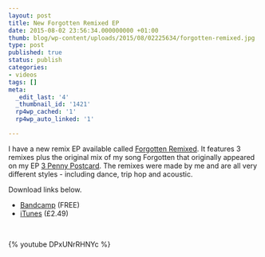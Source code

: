 ```yaml
---
layout: post
title: New Forgotten Remixed EP
date: 2015-08-02 23:56:34.000000000 +01:00
thumb: blog/wp-content/uploads/2015/08/02225634/forgotten-remixed.jpg
type: post
published: true
status: publish
categories:
- videos
tags: []
meta:
  _edit_last: '4'
  _thumbnail_id: '1421'
  rp4wp_cached: '1'
  rp4wp_auto_linked: '1'

---
```

I have a new remix EP available called <a href="//shop.sugardrum.com/album/forgotten-remixed">Forgotten Remixed</a>. It features 3 remixes plus the original mix of my song Forgotten that originally appeared on my EP <a href="//shop.sugardrum.com/album/3-penny-postcard">3 Penny Postcard</a>. The remixes were made by me and are all very different styles - including dance, trip hop and acoustic.

<p>Download links below.</p>
<ul>
<li><a href="//shop.sugardrum.com/album/forgotten-remixed">Bandcamp</a> (FREE)</li>
<li><a href="https://itunes.apple.com/gb/album/forgotten-remixed-ep/id1019792307">iTunes</a> (£2.49)</li>
</ul>
<p>&nbsp;</p>
{% youtube DPxUNrRHNYc %}
